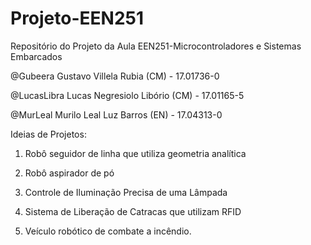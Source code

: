 # Projeto-EEN251
Repositório do Projeto da Aula EEN251-Microcontroladores e Sistemas Embarcados

@Gubeera Gustavo Villela Rubia (CM) - 17.01736-0

@LucasLibra Lucas Negresiolo Libório (CM) - 17.01165-5

@MurLeal Murilo Leal Luz Barros (EN) - 17.04313-0

Ideias de Projetos:

1. Robô seguidor de linha que utiliza geometria analítica

2. Robô aspirador de pó

3. Controle de Iluminação Precisa de uma Lâmpada

4. Sistema de Liberação de Catracas que utilizam RFID

5. Veículo robótico de combate a incêndio.


